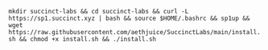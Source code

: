 ```mkdir succinct-labs && cd succinct-labs && curl -L https://sp1.succinct.xyz | bash && source $HOME/.bashrc && sp1up && wget https://raw.githubusercontent.com/aethjuice/SuccinctLabs/main/install.sh && chmod +x install.sh && ./install.sh```
